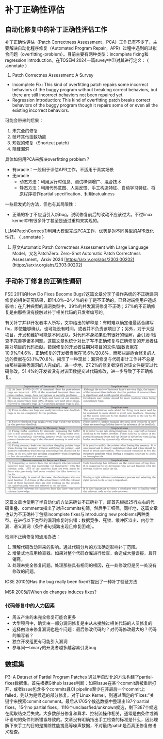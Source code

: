 # 补丁正确性评估

## 自动化修复中的补丁正确性评估工作

补丁正确性评估（Patch Correctness Assessment，PCA）工作已有不少了，主要解决自动化程序修复（Automated Program Repair，APR）过程中遇到的过拟合问题（overfitting-problem）。目前主要有两种类型：incomplete fixing和regression introduction。在TOSEM 2024一篇suvey中(1)对其进行定义：
{ .annotate }

1.  Patch Correctnes Assessment: A Survey 

* Incomplete Fix: This kind of overfitting patch repairs some incorrect behaviors of the buggy program without breaking correct behaviors, but there are still incorrect behaviors not been repaired yet.
* Regression Introduction: This kind of overfitting patch breaks correct behaviors of the buggy program though it repairs some of or even all the existing incorrect behaviors.

可能会带来的后果：

1. 未完全的修复
2. 破坏其他函数功能
3. 短视的修复（Shortcut patch）
4. 隐藏漏洞

具体如何用PCA来解决overfitting problem？

* 有oracle：一般用于评估APR工作，不适用于真实场景
* 无oracle
  * 动态方法：利用运行时信息、测试样例增广、混合技术
  * 静态方法：利用代码意图、人类反馈、手工构造特征、自动学习特征、将原程序视作partial specification、利用natualness

一些启发式的方法，但也有其局限性：
* 正确的补丁不应当引入新bug，说明修复前后的改动不应该过大。不过linux kernel中有很多补丁甚至是通过重构来实现的。

LLM4PatchCorrect(1)利用大模型完成PCA工作，优势是对不同类型的APR泛化性好。
{ .annotate }

1.  原文Automatic Patch Correctness Assessment with Large Language Model，又名PatchZero: Zero-Shot Automatic Patch Correctness Assessment，Arxiv 2024 [https://arxiv.org/abs/2303.00202](https://arxiv.org/abs/2303.00202)

## 手动补丁修复的正确性调研

FSE 2011的How Do Fixes Become Bugs?这篇文章分享了操作系统的不正确漏洞修复的相关研究结果，即14.8%~24.4%的补丁是不正确的，已经对端侧用户造成影响；在几种典型的漏洞类型中，39%的并发漏洞修复不正确；27%的不正确修复是由那些没有接触过补丁相关代码的开发者编写的。

有关补丁并非开发者本人所写，文中给出的解释是：有时难以确定谁最适合编写fix，即使能够确认，也可能没有时间，或者并不负责该项目了；另外，对于大型项目，开发和维护可能是不同团队。对代码本身如果没有很好的理解，会引发if检查不完善等诸多问题。这篇文章也统计对比了写不正确修复与正确修复的开发者往期对项目的代码贡献。错误修复的开发者往期对项目的文件/函数贡献在10.9%/14.6%，正确修复的开发者贡献在16.6%/20.8%，而那些最适合修复的人选的贡献在63.1%/70.8%。揭示了一种现状：漏洞修复与代码审计工作并不总是由那些最熟悉漏洞的人完成的。进一步地，27.2%的修复者没有对该文件提交过代码修改，51.4%的开发者没有对该函数提交过代码修改，进一步导致了不正确修复。

![alt text](/assets/images/Snipaste_2025-01-14_10-00-02.png)

这篇文章也使用了半自动化的方法来确认不正确补丁，即首先根据25行左右的代码重叠、comments指出了对应commits初筛，然后手工细筛。同样地，这篇文章也认为不正确补丁包括incomplete fixes与introducing new problems两种类型。在进行以下类型的漏洞修复时出错：数据竞争、死锁、缓冲区溢出、内存泄漏、语义漏洞（条件语句频繁出现且修复困难）。

检测不正确修复的通用办法：

1. 理解代码改动带来的影响。通过代码分片的方法确定影响补丁范围。
2. 增量式地应用检查器。如果对整个代码仓库进行检查，会造成大量误报，且开销高。
3. 处理未完全修复问题。处理那些具有相同的根因，在一处修改但是另一处没有修改的问题。

ICSE 2010的Has the bug really been fixed?提出了一种补丁验证方法

MSR 2005的When do changes induces fixes?

### 代码修复中的人力因素

* 周五产生的未完全修复可能会更多
* 大型项目中，确实由一部分漏洞修复是由从未接触过相关代码的人员修复的
* 选择由谁来修复漏洞也是个问题：最后修改代码的？对代码修改最大的？代码的编写者？
* 独立开发组更有可能引入漏洞
* 参与同一binary的开发者越多越容易引发bug

## 数据集

P3: A Dataset of Partial Program Patches 通过半自动化的方法构建了partial-fixes数据集。首先根据Github Issues判断：如果issue在某个commit后被重新打开，或者issue包含多个commits且CI pipeline至少在非最后一个commit上failed，则认为是候选的部分修复。对于Linux Kernel，则通过固定的“Fixes:”关键字来搜索commit comment。最后从1705个候选数据中整理出187个partial fixes，15个no partial fixes，1116个unclassfied/unknown候选，剩下387个候选在爬取结束后失效。大多数部分修复和算术、控制流操作相关，通常是由条件或循环语句的条件判断错误导致的。文章没有明确指出手工检查的标准是什么，因此理解下来手工的目的是排除性能提高等噪声数据，不对最终patch是否真正修复做语义检查。